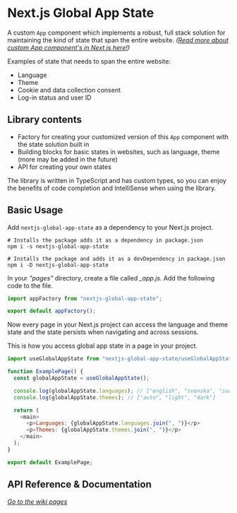 # Next.js Global App State

A custom `App` component which implements a robust, full stack solution for maintaining the kind of state that span the entire website. _([Read more about custom App component's in Next.js here!](https://nextjs.org/docs/advanced-features/custom-app "nextjs.org/docs/advanced-features/custom-app"))_

Examples of state that needs to span the entire website:

- Language
- Theme
- Cookie and data collection consent
- Log-in status and user ID

## Library contents

- Factory for creating your customized version of this `App` component with the state solution built in
- Building blocks for basic states in websites, such as language, theme (more may be added in the future)
- API for creating your own states

The library is written in TypeScript and has custom types, so you can enjoy the benefits of code completion and IntelliSense when using the library.

## Basic Usage

Add `nextjs-global-app-state` as a dependency to your Next.js project.

```
# Installs the package adds it as a dependency in package.json
npm i -s nextjs-global-app-state

# Installs the package and adds it as a devDependency in package.json
npm i -D nextjs-global-app-state
```

In your _"pages"_ directory, create a file called _\_app.js_. Add the following code to the file.

```js
import appFactory from "nextjs-global-app-state";

export default appFactory();
```

Now every page in your Next.js project can access the language and theme state and the state persists when navigating and across sessions.

This is how you access global app state in a page in your project.

```js
import useGlobalAppState from "nextjs-global-app-state/useGlobalAppState";

function ExamplePage() {
  const globalAppState = useGlobalAppState();

  console.log(globalAppState.languages); // ["english", "svenska", "suomi"]
  console.log(globalAppState.themes); // ["auto", "light", "dark"]

  return (
    <main>
      <p>Languages: {globalAppState.languages.join(", ")}</p>
      <p>Themes: {globalAppState.themes.join(", ")}</p>
    </main>
  );
}

export default ExamplePage;
```

## API Reference & Documentation

_[Go to the wiki pages](https://github.com/DanielGiljam/nextjs-global-app-state/wiki "github.com/DanielGiljam/nextjs-global-app-state/wiki")_
